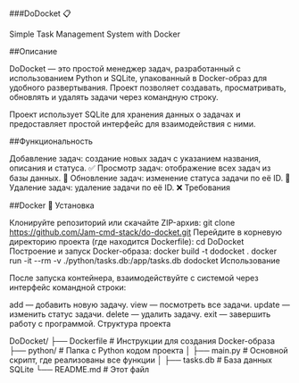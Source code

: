 ###DoDocket 📋

Simple Task Management System with Docker

##Описание

DoDocket — это простой менеджер задач, разработанный с использованием Python и SQLite, упакованный в Docker-образ для удобного развертывания. Проект позволяет создавать, просматривать, обновлять и удалять задачи через командную строку.

Проект использует SQLite для хранения данных о задачах и предоставляет простой интерфейс для взаимодействия с ними.

##Функциональность

Добавление задач: создание новых задач с указанием названия, описания и статуса. ✅
Просмотр задач: отображение всех задач из базы данных. 👀
Обновление задач: изменение статуса задачи по её ID. 🔄
Удаление задач: удаление задачи по её ID. ❌
Требования

##Docker 🐳
Установка

Клонируйте репозиторий или скачайте ZIP-архив:
git clone https://github.com/Jam-cmd-stack/do-docket.git
Перейдите в корневую директорию проекта (где находится Dockerfile):
cd DoDocket
Построение и запуск Docker-образа:
docker build -t dodocket .
docker run -it --rm -v ./python/tasks.db:/app/tasks.db dodocket
Использование

После запуска контейнера, взаимодействуйте с системой через интерфейс командной строки:

add — добавить новую задачу.
view — посмотреть все задачи.
update — изменить статус задачи.
delete — удалить задачу.
exit — завершить работу с программой.
Структура проекта

DoDocket/
├── Dockerfile             # Инструкции для создания Docker-образа
├── python/                # Папка с Python кодом проекта
│   ├── main.py            # Основной скрипт, где реализованы все функции
│   ├── tasks.db           # База данных SQLite
└── README.md              # Этот файл

